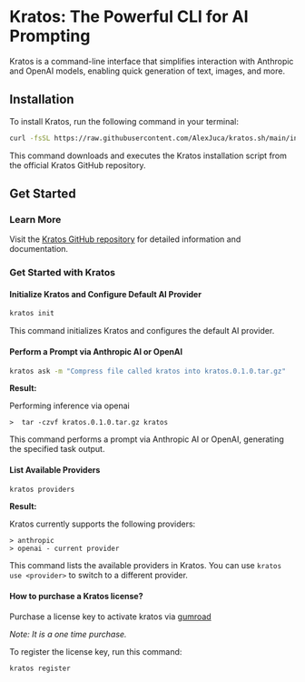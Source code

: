 # Kratos: The Powerful CLI for AI Prompting

Kratos is a command-line interface that simplifies interaction with Anthropic and OpenAI models, enabling quick generation of text, images, and more.

## Installation

To install Kratos, run the following command in your terminal:

```bash
curl -fsSL https://raw.githubusercontent.com/AlexJuca/kratos.sh/main/install/install.sh | bash
```

This command downloads and executes the Kratos installation script from the official Kratos GitHub repository.

## Get Started

### Learn More

Visit the [Kratos GitHub repository](https://github.com/AlexJuca/kratos.sh) for detailed information and documentation.

### Get Started with Kratos

#### Initialize Kratos and Configure Default AI Provider

```bash
kratos init
```

This command initializes Kratos and configures the default AI provider.

#### Perform a Prompt via Anthropic AI or OpenAI

```bash
kratos ask -m "Compress file called kratos into kratos.0.1.0.tar.gz"
```

**Result:**

Performing inference via openai

```
>  tar -czvf kratos.0.1.0.tar.gz kratos
```

This command performs a prompt via Anthropic AI or OpenAI, generating the specified task output.

#### List Available Providers

```bash
kratos providers
```

**Result:**

Kratos currently supports the following providers:

```
> anthropic
> openai - current provider
```

This command lists the available providers in Kratos. You can use `kratos use <provider>` to switch to a different provider.


#### How to purchase a Kratos license?
Purchase a license key to activate kratos via [gumroad](https://alexandrejucahk23.gumroad.com/l/kratos?_gl=1*1aq2cok*_ga*ODU5MjgyODQxLjE3MTU3MjYyOTY.*_ga_6LJN6D94N6*MTcxNTcyNjI5NS4xLjEuMTcxNTcyNjMyMS4wLjAuMA..)

*Note: It is a one time purchase.*

To register the license key, run this command:

```shell
kratos register
```